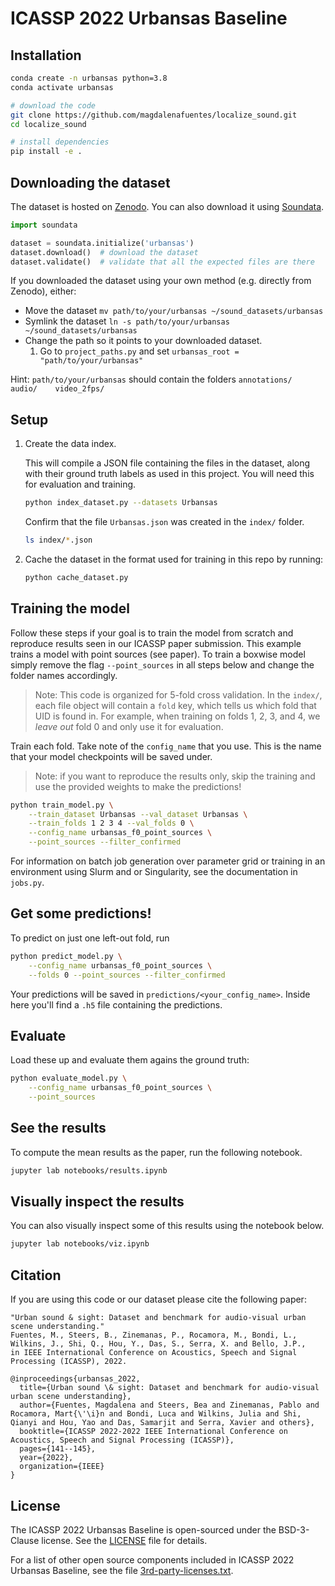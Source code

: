 # ICASSP 2022 Urbansas Baseline

## Installation
```bash
conda create -n urbansas python=3.8
conda activate urbansas

# download the code
git clone https://github.com/magdalenafuentes/localize_sound.git
cd localize_sound

# install dependencies
pip install -e .
```

## Downloading the dataset

The dataset is hosted on [Zenodo](#). You can also download it using [Soundata](https://soundata.readthedocs.io/en/latest/).


```python
import soundata

dataset = soundata.initialize('urbansas')
dataset.download()  # download the dataset
dataset.validate()  # validate that all the expected files are there
```

If you downloaded the dataset using your own method (e.g. directly from Zenodo), either:
 - Move the dataset `mv path/to/your/urbansas ~/sound_datasets/urbansas` 
 - Symlink the dataset `ln -s path/to/your/urbansas ~/sound_datasets/urbansas` 
 - Change the path so it points to your downloaded dataset.
   1. Go to `project_paths.py` and set `urbansas_root = "path/to/your/urbansas"`

Hint: `path/to/your/urbansas` should contain the folders `annotations/    audio/    video_2fps/`

## Setup
   
1. Create the data index.

    This will compile a JSON file containing the files in the dataset, along with their
    ground truth labels as used in this project. You will need this for evaluation and training.

    ```bash
    python index_dataset.py --datasets Urbansas
    ```

    Confirm that the file `Urbansas.json` was created in the `index/` folder.

    ```bash
    ls index/*.json
    ```

2. Cache the dataset in the format used for training in this repo by running:

    ```python
    python cache_dataset.py
    ```


## Training the model
Follow these steps if your goal is to train the model from scratch and reproduce results seen in our ICASSP paper submission. This example
trains a model with point sources (see paper). To train a boxwise model simply remove the flag `--point_sources` in all 
steps below and change the folder names accordingly. 

> Note: This code is organized for 5-fold cross validation. In the `index/`, each file object will contain a `fold` key, which tells us which fold that UID is found in. For example, when training on folds 1, 2, 3, and 4, we *leave out* fold 0 and only use it for evaluation. 

Train each fold. Take note of the `config_name` that you use. This is the name that your model checkpoints will be saved under.

> Note: if you want to reproduce the results only, skip the training and use the provided weights to make the predictions!

```bash
python train_model.py \
    --train_dataset Urbansas --val_dataset Urbansas \
    --train_folds 1 2 3 4 --val_folds 0 \
    --config_name urbansas_f0_point_sources \
    --point_sources --filter_confirmed

```

For information on batch job generation over parameter grid or training in an environment using Slurm and or Singularity, see the documentation in `jobs.py`.


## Get some predictions! 

To predict on just one left-out fold, run 

```bash
python predict_model.py \
    --config_name urbansas_f0_point_sources \
    --folds 0 --point_sources --filter_confirmed
``` 

Your predictions will be saved in `predictions/<your_config_name>`. Inside here you'll find a `.h5` file containing the predictions. 

## Evaluate

Load these up and evaluate them agains the ground truth:

```bash
python evaluate_model.py \
    --config_name urbansas_f0_point_sources \
    --point_sources
``` 

## See the results
To compute the mean results as the paper, run the following notebook.

```bash
jupyter lab notebooks/results.ipynb
```

## Visually inspect the results
You can also visually inspect some of this results using the notebook below.

```bash
jupyter lab notebooks/viz.ipynb
```

## Citation
If you are using this code or our dataset please cite the following paper:

```
"Urban sound & sight: Dataset and benchmark for audio-visual urban scene understanding."
Fuentes, M., Steers, B., Zinemanas, P., Rocamora, M., Bondi, L., Wilkins, J., Shi, Q., Hou, Y., Das, S., Serra, X. and Bello, J.P., 
in IEEE International Conference on Acoustics, Speech and Signal Processing (ICASSP), 2022.
```

```
@inproceedings{urbansas_2022,
  title={Urban sound \& sight: Dataset and benchmark for audio-visual urban scene understanding},
  author={Fuentes, Magdalena and Steers, Bea and Zinemanas, Pablo and Rocamora, Mart{\'\i}n and Bondi, Luca and Wilkins, Julia and Shi, Qianyi and Hou, Yao and Das, Samarjit and Serra, Xavier and others},
  booktitle={ICASSP 2022-2022 IEEE International Conference on Acoustics, Speech and Signal Processing (ICASSP)},
  pages={141--145},
  year={2022},
  organization={IEEE}
}
```



## License

The ICASSP 2022 Urbansas Baseline is open-sourced under the BSD-3-Clause license. See the
[LICENSE](LICENSE) file for details.

For a list of other open source components included in ICASSP 2022 Urbansas Baseline, see the
file [3rd-party-licenses.txt](3rd-party-licenses.txt).

